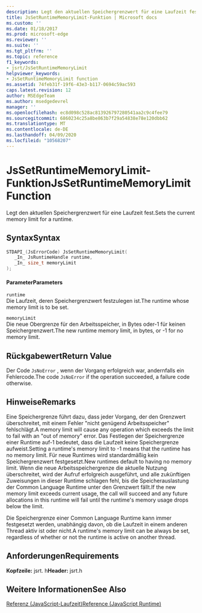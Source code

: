 ```yaml
---
description: Legt den aktuellen Speichergrenzwert für eine Laufzeit fest.
title: JsSetRuntimeMemoryLimit-Funktion | Microsoft docs
ms.custom: ''
ms.date: 01/18/2017
ms.prod: microsoft-edge
ms.reviewer: ''
ms.suite: ''
ms.tgt_pltfrm: ''
ms.topic: reference
f1_keywords:
- jsrt/JsSetRuntimeMemoryLimit
helpviewer_keywords:
- JsSetRuntimeMemoryLimit function
ms.assetid: 74feb31f-19f6-43e3-b117-0694c59ac593
caps.latest.revision: 12
author: MSEdgeTeam
ms.author: msedgedevrel
manager: ''
ms.openlocfilehash: ec8d098c528ac813926797280541aa2c9c4fee79
ms.sourcegitcommit: 6860234c25a8be863b7f29a54838e78e120dbb62
ms.translationtype: MT
ms.contentlocale: de-DE
ms.lasthandoff: 04/09/2020
ms.locfileid: "10568207"
---
```

# <span data-ttu-id="12fd5-103">JsSetRuntimeMemoryLimit-Funktion</span><span class="sxs-lookup"><span data-stu-id="12fd5-103">JsSetRuntimeMemoryLimit Function</span></span>
<span data-ttu-id="12fd5-104">Legt den aktuellen Speichergrenzwert für eine Laufzeit fest.</span><span class="sxs-lookup"><span data-stu-id="12fd5-104">Sets the current memory limit for a runtime.</span></span>  
  
## <span data-ttu-id="12fd5-105">Syntax</span><span class="sxs-lookup"><span data-stu-id="12fd5-105">Syntax</span></span>  
  
```cpp  
STDAPI_(JsErrorCode) JsSetRuntimeMemoryLimit(  
   _In_ JsRuntimeHandle runtime,  
   _In_ size_t memoryLimit  
);  
```  
  
#### <span data-ttu-id="12fd5-106">Parameter</span><span class="sxs-lookup"><span data-stu-id="12fd5-106">Parameters</span></span>  
 `runtime`  
 <span data-ttu-id="12fd5-107">Die Laufzeit, deren Speichergrenzwert festzulegen ist.</span><span class="sxs-lookup"><span data-stu-id="12fd5-107">The runtime whose memory limit is to be set.</span></span>  
  
 `memoryLimit`  
 <span data-ttu-id="12fd5-108">Die neue Obergrenze für den Arbeitsspeicher, in Bytes oder-1 für keinen Speichergrenzwert.</span><span class="sxs-lookup"><span data-stu-id="12fd5-108">The new runtime memory limit, in bytes, or -1 for no memory limit.</span></span>  
  
## <span data-ttu-id="12fd5-109">Rückgabewert</span><span class="sxs-lookup"><span data-stu-id="12fd5-109">Return Value</span></span>  
 <span data-ttu-id="12fd5-110">Der Code `JsNoError` , wenn der Vorgang erfolgreich war, andernfalls ein Fehlercode.</span><span class="sxs-lookup"><span data-stu-id="12fd5-110">The code `JsNoError` if the operation succeeded, a failure code otherwise.</span></span>  
  
## <span data-ttu-id="12fd5-111">Hinweise</span><span class="sxs-lookup"><span data-stu-id="12fd5-111">Remarks</span></span>  
 <span data-ttu-id="12fd5-112">Eine Speichergrenze führt dazu, dass jeder Vorgang, der den Grenzwert überschreitet, mit einem Fehler "nicht genügend Arbeitsspeicher" fehlschlägt.</span><span class="sxs-lookup"><span data-stu-id="12fd5-112">A memory limit will cause any operation which exceeds the limit to fail with an "out of memory" error.</span></span> <span data-ttu-id="12fd5-113">Das Festlegen der Speichergrenze einer Runtime auf-1 bedeutet, dass die Laufzeit keine Speichergrenze aufweist.</span><span class="sxs-lookup"><span data-stu-id="12fd5-113">Setting a runtime's memory limit to -1 means that the runtime has no memory limit.</span></span> <span data-ttu-id="12fd5-114">Für neue Runtimes wird standardmäßig kein Speichergrenzwert festgesetzt.</span><span class="sxs-lookup"><span data-stu-id="12fd5-114">New runtimes default to having no memory limit.</span></span> <span data-ttu-id="12fd5-115">Wenn die neue Arbeitsspeichergrenze die aktuelle Nutzung überschreitet, wird der Aufruf erfolgreich ausgeführt, und alle zukünftigen Zuweisungen in dieser Runtime schlagen fehl, bis die Speicherauslastung der Common Language Runtime unter den Grenzwert fällt.</span><span class="sxs-lookup"><span data-stu-id="12fd5-115">If the new memory limit exceeds current usage, the call will succeed and any future allocations in this runtime will fail until the runtime's memory usage drops below the limit.</span></span>  
  
 <span data-ttu-id="12fd5-116">Die Speichergrenze einer Common Language Runtime kann immer festgesetzt werden, unabhängig davon, ob die Laufzeit in einem anderen Thread aktiv ist oder nicht.</span><span class="sxs-lookup"><span data-stu-id="12fd5-116">A runtime's memory limit can be always be set, regardless of whether or not the runtime is active on another thread.</span></span>  
  
## <span data-ttu-id="12fd5-117">Anforderungen</span><span class="sxs-lookup"><span data-stu-id="12fd5-117">Requirements</span></span>  
 <span data-ttu-id="12fd5-118">**Kopfzeile:** jsrt. h</span><span class="sxs-lookup"><span data-stu-id="12fd5-118">**Header:** jsrt.h</span></span>  
  
## <span data-ttu-id="12fd5-119">Weitere Informationen</span><span class="sxs-lookup"><span data-stu-id="12fd5-119">See Also</span></span>  
 [<span data-ttu-id="12fd5-120">Referenz (JavaScript-Laufzeit)</span><span class="sxs-lookup"><span data-stu-id="12fd5-120">Reference (JavaScript Runtime)</span></span>](../chakra-hosting/reference-javascript-runtime.md)